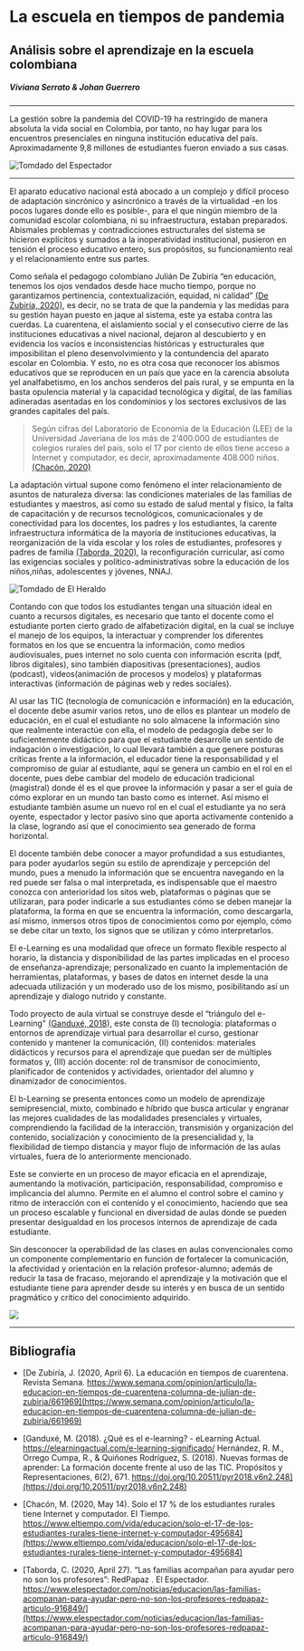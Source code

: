 # **La escuela en tiempos de pandemia**
## Análisis sobre el aprendizaje en la escuela colombiana  
##### Viviana Serrato & Johan Guerrero
___
La gestión sobre la pandemia del COVID-19 ha restringido de manera absoluta la vida social en Colombia, por tanto, no hay lugar para los
encuentros presenciales en ninguna institución educativa del país. Aproximadamente 9,8 millones de estudiantes fueron enviado a sus
casas. 

![Tomdado del Espectador](https://raw.githubusercontent.com/Licjohan1/educacionenpandemia/master/CLASE.jpg) 
___

El aparato educativo nacional está abocado a un complejo y difícil proceso de adaptación sincrónico y asincrónico a través de la
virtualidad -en los pocos lugares donde ello es posible-, para el que ningún miembro de la comunidad escolar colombiana, ni su
infraestructura, estaban preparados. Abismales problemas y contradicciones estructurales del sistema se hicieron explícitos y sumados a
la inoperatividad institucional, pusieron en tensión el proceso educativo entero, sus propósitos, su funcionamiento real y el
relacionamiento entre sus partes.

Como señala el pedagogo colombiano Julián De Zubiría “en educación, tenemos los ojos vendados desde hace mucho tiempo, porque no
garantizamos pertinencia, contextualización, equidad, ni calidad” [(De Zubiría, 2020)](https://www.semana.com/opinion/articulo/la-educacion-en-tiempos-de-cuarentena-columna-de-julian-de-zubiria/661969), es decir, no se trata de que la pandemia y las
medidas para su gestión hayan puesto en jaque al sistema, este ya estaba contra las cuerdas. La cuarentena, el aislamiento
social y el consecutivo cierre de las instituciones educativas a nivel nacional, dejaron al descubierto y en evidencia los vacíos e
inconsistencias históricas y estructurales que imposibilitan el pleno desenvolvimiento y la contundencia del aparato escolar en
Colombia. Y esto, no es otra cosa que reconocer los abismos educativos que se reproducen en un país que yace en la carencia absoluta yel
analfabetismo, en los anchos senderos del país rural, y se empunta en la basta opulencia material y la capacidad tecnológica y digital,
de las familias adineradas asentadas en los condominios y los sectores exclusivos de las grandes capitales del país.

> Según cifras del Laboratorio de Economía de la Educación (LEE) de la Universidad Javeriana de los más de 2’400.000 de estudiantes de
colegios rurales del país, solo el 17 por ciento de ellos tiene acceso a Internet y computador, es decir, aproximadamente 408.000 niños.
[(Chacón, 2020)](https://www.eltiempo.com/vida/educacion/solo-el-17-de-los-estudiantes-rurales-tiene-internet-y-computador-495684) 

La adaptación virtual supone como fenómeno el inter relacionamiento de asuntos de naturaleza diversa: las condiciones materiales de las
familias de estudiantes y maestros, así como su estado de salud mental y físico, la falta de capacitación y de recursos tecnológicos,
comunicacionales y de conectividad para los docentes, los padres y los estudiantes, la carente infraestructura informática de la mayoría
de instituciones educativas, la reorganización de la vida escolar y los roles de estudiantes, profesores y padres de familia [(Taborda,
2020)](https://www.elespectador.com/noticias/educacion/las-familias-acompanan-para-ayudar-pero-no-son-los-profesores-redpapaz-articulo916849/), la reconfiguración curricular, así como las exigencias sociales y político-administrativas sobre la educación de los
niños,niñas, adolescentes y jóvenes, NNAJ.

![Tomdado de El Heraldo](https://raw.githubusercontent.com/Licjohan1/educacionenpandemia/master/CLASE%203.jpg) 

Contando con que todos los estudiantes tengan una situación ideal en cuanto a recursos digitales,  es necesario que tanto el docente
como el estudiante porten cierto grado de alfabetización digital, en la cual se incluye el manejo de los equipos, la interactuar y comprender los
diferentes formatos en los que se encuentra la información, como medios audiovisuales, pues internet no solo cuenta con información
escrita (pdf, libros digitales), sino también diapositivas (presentaciones), audios (podcast), videos(animación de procesos y modelos) y plataformas interactivas (información de páginas web y redes sociales). 

Al usar las TIC (tecnología de comunicación e información) en la educación, el docente debe asumir varios retos, uno de ellos es
plantear un modelo de educación, en el cual el estudiante no solo almacene la información sino que realmente interactúe con ella, el
modelo de pedagogía debe ser lo suficientemente didáctico para que el estudiante desarrolle un sentido de indagación o investigación, lo
cual llevará también a que genere posturas críticas frente a la información, el educador tiene la responsabilidad y el compromiso de
guiar al estudiante, aquí se genera un cambio en el rol en el docente, pues debe cambiar del modelo de educación tradicional (magistral)
donde él es el que provee la información y pasar a ser el guía de cómo explorar en un mundo tan basto como es internet. Así mismo el
estudiante también asume un nuevo rol en el cual el estudiante ya no será oyente, espectador y lector pasivo sino que aporta activamente
contenido a la clase, logrando así que el conocimiento sea generado de forma horizontal. 

El docente también debe conocer a mayor profundidad a sus estudiantes, para poder ayudarlos según su estilo de aprendizaje y percepción
del mundo, pues a menudo la información que se encuentra navegando en la red puede ser falsa o mal interpretada, es indispensable que el
maestro conozca con anterioridad los sitos web, plataformas o páginas que se utilizaran, para poder indicarle a sus estudiantes cómo se
deben manejar la plataforma, la forma en que se encuentra la información, como descargarla, así mismo, inmersos otros tipos de
conocimientos como por ejemplo, cómo se debe citar un texto, los signos que se utilizan y cómo interpretarlos. 

El e-Learning es una modalidad que ofrece un formato flexible respecto al horario, la distancia y disponibilidad de las partes
implicadas en el proceso de enseñanza-aprendizaje; personalizado en cuanto la implementación de herramientas, plataformas, y bases de
datos en internet desde la una adecuada utilización y un moderado uso de los mismo, posibilitando así un aprendizaje y dialogo nutrido y
constante.

Todo proyecto de aula virtual se construye desde el “triángulo del e-Learning" [(Ganduxé, 2018)](https://elearningactual.com/e-learning-significado/), este consta de (I) tecnología: plataformas o entornos de aprendizaje virtual para desarrollar el curso, gestionar
contenido y mantener la comunicación, (II) contenidos: materiales didácticos y recursos para el aprendizaje que puedan ser de múltiples
formatos y, (III) acción docente: rol de transmisor de conocimiento, planificador de contenidos y actividades, orientador del alumno y
dinamizador de conocimientos.

El b-Learning se presenta entonces como un modelo de aprendizaje semipresencial, mixto, combinado e híbrido que busca articular y
engranar las mejores cualidades de las modalidades presenciales y virtuales, comprendiendo la facilidad de la interacción, transmisión y
organización del contenido, socialización y conocimiento de la presencialidad y, la flexibilidad de tiempo distancia y mayor flujo de
información de las aulas virtuales, fuera de lo anteriormente mencionado. 

Este se convierte en un proceso de mayor eficacia en el aprendizaje, aumentando la motivación, participación, responsabilidad,
compromiso e implicancia del alumno. Permite en el alumno el control sobre el camino y ritmo de interacción con el contenido y el
conocimiento, haciendo que sea un proceso escalable y funcional en diversidad de aulas donde se pueden presentar desigualdad en los
procesos internos de aprendizaje de cada estudiante.

Sin desconocer la operabilidad de las clases en aulas convencionales como un componente complementario en función de fortalecer la
comunicación, la afectividad y orientación en la relación profesor-alumno; además de reducir la tasa de fracaso, mejorando el
aprendizaje y la motivación que el estudiante tiene para aprender desde su interés y en busca de un sentido pragmático y crítico del
conocimiento adquirido.

![](https://raw.githubusercontent.com/Licjohan1/educacionenpandemia/master/CLASE%204.jpg)

___
## Bibliografía 

* [De Zubiría, J. (2020, April 6). La educación en tiempos de cuarentena. Revista Semana. https://www.semana.com/opinion/articulo/la-educacion-en-tiempos-de-cuarentena-columna-de-julian-de-zubiria/661969](https://www.semana.com/opinion/articulo/la-educacion-en-tiempos-de-cuarentena-columna-de-julian-de-zubiria/661969)

* [Ganduxé, M. (2018). ¿Qué es el e-learning? - eLearning Actual. https://elearningactual.com/e-learning-significado/
Hernández, R. M., Orrego Cumpa, R., & Quiñones Rodríguez, S. (2018). Nuevas formas de aprender: La formación docente frente al uso de
las TIC. Propósitos y Representaciones, 6(2), 671. https://doi.org/10.20511/pyr2018.v6n2.248](https://doi.org/10.20511/pyr2018.v6n2.248)

* [Chacón, M. (2020, May 14). Solo el 17 % de los estudiantes rurales tiene Internet y computador. El Tiempo. https://www.eltiempo.com/vida/educacion/solo-el-17-de-los-estudiantes-rurales-tiene-internet-y-computador-495684](https://www.eltiempo.com/vida/educacion/solo-el-17-de-los-estudiantes-rurales-tiene-internet-y-computador-495684) 

* [Taborda, C. (2020, April 27). “Las familias acompañan para ayudar pero no son los profesores”: RedPapaz . El Espectador. https://www.elespectador.com/noticias/educacion/las-familias-acompanan-para-ayudar-pero-no-son-los-profesores-redpapaz-articulo-916849/](https://www.elespectador.com/noticias/educacion/las-familias-acompanan-para-ayudar-pero-no-son-los-profesores-redpapaz-articulo-916849/)

